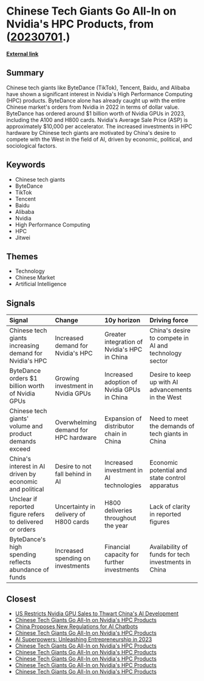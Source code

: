 # __Chinese Tech Giants Go All-In on Nvidia's HPC Products__, from ([20230701](https://kghosh.substack.com/p/20230701).)

__[External link](https://www.tomshardware.com/news/chinas-bytedance-has-gobbled-up-dollar1-billion-of-nvidia-gpus-for-ai-this-year?utm_source=substack&utm_medium=email)__



## Summary

Chinese tech giants like ByteDance (TikTok), Tencent, Baidu, and Alibaba have shown a significant interest in Nvidia's High Performance Computing (HPC) products. ByteDance alone has already caught up with the entire Chinese market's orders from Nvidia in 2022 in terms of dollar value. ByteDance has ordered around $1 billion worth of Nvidia GPUs in 2023, including the A100 and H800 cards. Nvidia's Average Sale Price (ASP) is approximately $10,000 per accelerator. The increased investments in HPC hardware by Chinese tech giants are motivated by China's desire to compete with the West in the field of AI, driven by economic, political, and sociological factors.

## Keywords

* Chinese tech giants
* ByteDance
* TikTok
* Tencent
* Baidu
* Alibaba
* Nvidia
* High Performance Computing
* HPC
* Jitwei

## Themes

* Technology
* Chinese Market
* Artificial Intelligence

## Signals

| Signal                                                   | Change                                | 10y horizon                                  | Driving force                                         |
|:---------------------------------------------------------|:--------------------------------------|:---------------------------------------------|:------------------------------------------------------|
| Chinese tech giants increasing demand for Nvidia's HPC   | Increased demand for Nvidia's HPC     | Greater integration of Nvidia's HPC in China | China's desire to compete in AI and technology sector |
| ByteDance orders $1 billion worth of Nvidia GPUs         | Growing investment in Nvidia GPUs     | Increased adoption of Nvidia GPUs in China   | Desire to keep up with AI advancements in the West    |
| Chinese tech giants' volume and product demands exceed   | Overwhelming demand for HPC hardware  | Expansion of distributor chain in China      | Need to meet the demands of tech giants in China      |
| China's interest in AI driven by economic and political  | Desire to not fall behind in AI       | Increased investment in AI technologies      | Economic potential and state control apparatus        |
| Unclear if reported figure refers to delivered or orders | Uncertainty in delivery of H800 cards | H800 deliveries throughout the year          | Lack of clarity in reported figures                   |
| ByteDance's high spending reflects abundance of funds    | Increased spending on investments     | Financial capacity for further investments   | Availability of funds for tech investments in China   |

## Closest

* [US Restricts Nvidia GPU Sales to Thwart China's AI Development](b79a2baa87b68283198416791b93bce4)
* [Chinese Tech Giants Go All-In on Nvidia's HPC Products](b4cc7b5ac1c99e45eb6fc1f733189405)
* [China Proposes New Regulations for AI Chatbots](b6dc0996967d1b60cd671a3f6a787e9b)
* [Chinese Tech Giants Go All-In on Nvidia's HPC Products](b4cc7b5ac1c99e45eb6fc1f733189405)
* [AI Superpowers: Unleashing Entrepreneurship in 2023](a40580730388900810b4496ff9891dc9)
* [Chinese Tech Giants Go All-In on Nvidia's HPC Products](b4cc7b5ac1c99e45eb6fc1f733189405)
* [Chinese Tech Giants Go All-In on Nvidia's HPC Products](b4cc7b5ac1c99e45eb6fc1f733189405)
* [Chinese Tech Giants Go All-In on Nvidia's HPC Products](b4cc7b5ac1c99e45eb6fc1f733189405)
* [Chinese Tech Giants Go All-In on Nvidia's HPC Products](b4cc7b5ac1c99e45eb6fc1f733189405)
* [Chinese Tech Giants Go All-In on Nvidia's HPC Products](b4cc7b5ac1c99e45eb6fc1f733189405)